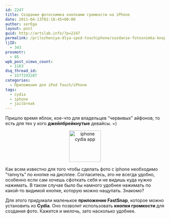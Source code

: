 ```yaml
---
id: 2247
title: Создание фотоснимка кнопками громкости на iPhone
date: 2011-04-13T02:18:45+00:00
author: serEga
layout: post
guid: http://artslab.info/?p=2247
permalink: /prilozheniya-dlya-ipod-touchiphone/sozdanie-fotosnimka-knopkami-gromkosti-na-iphone/
ljID:
  - 343
prosmotr:
  - 85
wpb_post_views_count:
  - 1163
dsq_thread_id:
  - 1577293287
categories:
  - Приложения для iPod Touch/iPhone
tags:
  - cydia
  - iphone
  - jailbreak
---
```

Пришло время яблок, кое-что для владельцев &#8220;червивых&#8221; айфонов, то есть для тех у кого **джейлбрейкнутые** девайсы. =)

<center>
  <img src="http://artslab.info/wp-content/uploads/iphone_fastsnap-100x100.jpg" alt="iphone cydia app" title="iphone_fastsnap" width="100" height="100" class="alignnone size-medium wp-image-2248" />
</center>

Как всем известно для того чтобы сделать фото с iphone необходимо &#8220;тапнуть&#8221; по кнопке на дисплее. Согласитесь, это не всегда удобно, особенно если сам хочешь сфоткать себя и не видишь куда нужно нажимать. В таком случае было бы намного удобнее нажимать по какой-то видимой кнопке, которую можно нащупать. Знакомо?
  
Для этого придумали маленькое **приложение FastSnap**, которое можно установить из **Cydia**. Оно позволит использовать **кнопки громкости** для создания фото. Кажется и мелочь, зато насколько удобнее.